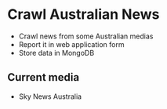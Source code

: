 # Crawl Australian News
- Crawl news from some Australian medias </br>
- Report it in web application form </br>
- Store data in MongoDB


## Current media
- Sky News Australia </br>
